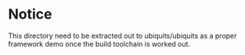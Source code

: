 # Notice
This directory need to be extracted out to ubiquits/ubiquits as a proper
framework demo once the build toolchain is worked out.
